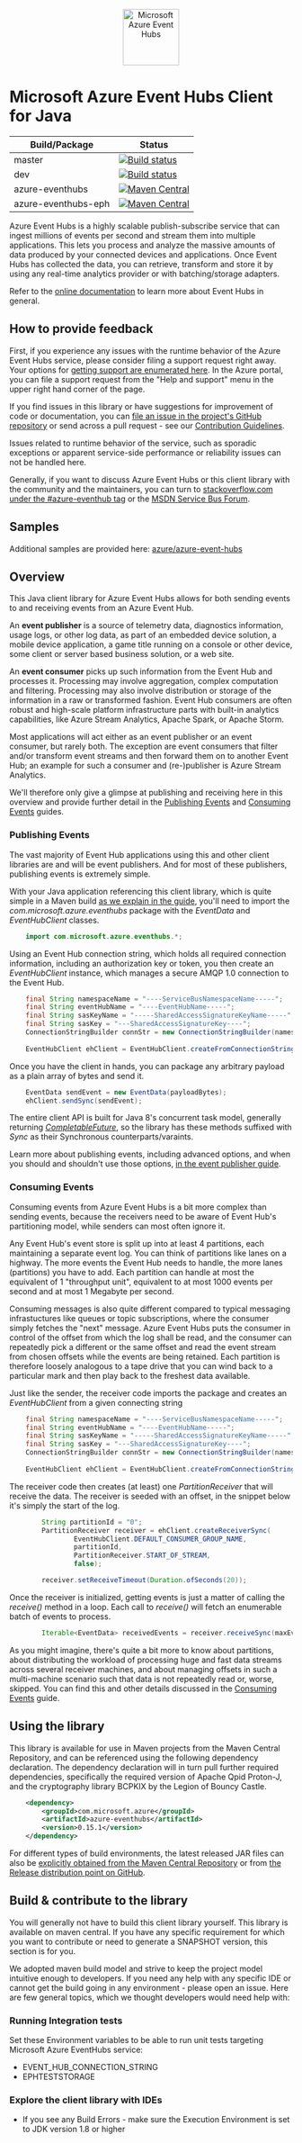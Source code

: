 <p align="center">
  <img src="event-hubs.png" alt="Microsoft Azure Event Hubs" width="100"/>
</p>

# Microsoft Azure Event Hubs Client for Java

|Build/Package|Status|
|------|-------------|
|master|[![Build status](https://ci.appveyor.com/api/projects/status/3prh8sm3stn4o5vj/branch/master?svg=true)](https://ci.appveyor.com/project/jtaubensee/azure-event-hubs-java/branch/master)|
|dev|[![Build status](https://ci.appveyor.com/api/projects/status/3prh8sm3stn4o5vj/branch/dev?svg=true)](https://ci.appveyor.com/project/jtaubensee/azure-event-hubs-java/branch/dev)|
|azure-eventhubs|[![Maven Central](https://maven-badges.herokuapp.com/maven-central/com.microsoft.azure/azure-eventhubs/badge.svg)](https://maven-badges.herokuapp.com/maven-central/com.microsoft.azure/azure-eventhubs)
|azure-eventhubs-eph|[![Maven Central](https://maven-badges.herokuapp.com/maven-central/com.microsoft.azure/azure-eventhubs-eph/badge.svg)](https://maven-badges.herokuapp.com/maven-central/com.microsoft.azure/azure-eventhubs-eph)

Azure Event Hubs is a highly scalable publish-subscribe service that can ingest millions of events per second and stream them into multiple applications. This lets you process and analyze the massive amounts of data produced by your connected devices and applications. Once Event Hubs has collected the data, you can retrieve, transform and store it by using any real-time analytics provider or with batching/storage adapters. 

Refer to the [online documentation](https://azure.microsoft.com/services/event-hubs/) to learn more about Event Hubs in general.

## How to provide feedback

First, if you experience any issues with the runtime behavior of the Azure Event Hubs service, please consider filing a support request
right away. Your options for [getting support are enumerated here](https://azure.microsoft.com/support/options/). In the Azure portal, 
you can file a support request from the "Help and support" menu in the upper right hand corner of the page.   

If you find issues in this library or have suggestions for improvement of code or documentation, you can [file an issue in the project's 
GitHub repository](https://github.com/Azure/azure-event-hubs/issues) or send across a pull request - see our [Contribution Guidelines](./.github/CONTRIBUTING.md). 

Issues related to runtime behavior of the service, such as sporadic exceptions or apparent service-side performance or reliability issues can not be handled here.

Generally, if you want to discuss Azure Event Hubs or this client library with the community and the maintainers, you can turn to 
[stackoverflow.com under the #azure-eventhub tag](http://stackoverflow.com/questions/tagged/azure-eventhub) or the 
[MSDN Service Bus Forum](https://social.msdn.microsoft.com/Forums/en-US/home?forum=servbus). 

## Samples
Additional samples are provided here: [azure/azure-event-hubs](https://github.com/Azure/azure-event-hubs/tree/master/samples)

## Overview

This Java client library for Azure Event Hubs allows for both sending events to and receiving events from an Azure Event Hub. 

An **event publisher** is a source of telemetry data, diagnostics information, usage logs, or other log data, as 
part of an embedded device solution, a mobile device application, a game title running on a console or other device, 
some client or server based business solution, or a web site.  

An **event consumer** picks up such information from the Event Hub and processes it. Processing may involve aggregation, complex 
computation and filtering. Processing may also involve distribution or storage of the information in a raw or transformed fashion.
Event Hub consumers are often robust and high-scale platform infrastructure parts with built-in analytics capabilities, like Azure 
Stream Analytics, Apache Spark, or Apache Storm.   
   
Most applications will act either as an event publisher or an event consumer, but rarely both. The exception are event 
consumers that filter and/or transform event streams and then forward them on to another Event Hub; an example for such a consumer
and (re-)publisher is Azure Stream Analytics. 

We'll therefore only give a glimpse at publishing and receiving here in this overview and provide further detail in 
the [Publishing Events](PublishingEvents.md) and [Consuming Events](ConsumingEvents.md) guides. 

### Publishing Events

The vast majority of Event Hub applications using this and other client libraries are and will be event publishers. 
And for most of these publishers, publishing events is extremely simple. 

With your Java application referencing this client library,	
which is quite simple in a Maven build [as we explain in the guide](PublishingEvents.md), you'll need to import the 
*com.microsoft.azure.eventhubs* package with the *EventData* and *EventHubClient* classes.  
 
 
```Java
    import com.microsoft.azure.eventhubs.*;
```        

Using an Event Hub connection string, which holds all required connection information, including an authorization key or token, 
you then create an *EventHubClient* instance, which manages a secure AMQP 1.0 connection to the Event Hub.   
   
```Java
    final String namespaceName = "----ServiceBusNamespaceName-----";
    final String eventHubName = "----EventHubName-----";
    final String sasKeyName = "-----SharedAccessSignatureKeyName-----";
    final String sasKey = "---SharedAccessSignatureKey----";
    ConnectionStringBuilder connStr = new ConnectionStringBuilder(namespaceName, eventHubName, sasKeyName, sasKey);
		
    EventHubClient ehClient = EventHubClient.createFromConnectionStringSync(connStr.toString());
```

Once you have the client in hands, you can package any arbitrary payload as a plain array of bytes and send it. 

```Java
    EventData sendEvent = new EventData(payloadBytes);
    ehClient.sendSync(sendEvent);
```
         
The entire client API is built for Java 8's concurrent task model, generally returning 
[*CompletableFuture<T>*](https://docs.oracle.com/javase/8/docs/api/java/util/concurrent/CompletableFuture.html), so the library has these methods suffixed with *Sync* as their Synchronous counterparts/varaints.

Learn more about publishing events, including advanced options, and when you should and shouldn't use those options, 
[in the event publisher guide](PublishingEvents.md).

### Consuming Events

Consuming events from Azure Event Hubs is a bit more complex than sending events, because the receivers need to be
aware of Event Hub's partitioning model, while senders can most often ignore it. 

Any Event Hub's event store is split up into at least 4 partitions, each maintaining a separate event log. You can think 
of partitions like lanes on a highway. The more events the Event Hub needs to handle, the more lanes (partitions) you have 
to add. Each partition can handle at most the equivalent of 1 "throughput unit", equivalent to at most 1000 events per 
second and at most 1 Megabyte per second.

Consuming messages is also quite different compared to typical messaging infrastuctures like queues or topic 
subscriptions, where the consumer simply fetches the "next" message. Azure Event Hubs puts the consumer in control of 
the offset from which the log shall be read, and the consumer can repeatedly pick a different or the same offset and read 
the event stream from chosen offsets while the events are being retained. Each partition is therefore loosely analogous 
to a tape drive that you can wind back to a particular mark and then play back to the freshest data available.         
   
Just like the sender, the receiver code imports the package and creates an *EventHubClient* from a given connecting string
      
```Java
    final String namespaceName = "----ServiceBusNamespaceName-----";
    final String eventHubName = "----EventHubName-----";
    final String sasKeyName = "-----SharedAccessSignatureKeyName-----";
    final String sasKey = "---SharedAccessSignatureKey----";
    ConnectionStringBuilder connStr = new ConnectionStringBuilder(namespaceName, eventHubName, sasKeyName, sasKey);
		
    EventHubClient ehClient = EventHubClient.createFromConnectionStringSync(connStr.toString());
```           

The receiver code then creates (at least) one *PartitionReceiver* that will receive the data. The receiver is seeded with 
an offset, in the snippet below it's simply the start of the log.    
		
```Java
		String partitionId = "0";
		PartitionReceiver receiver = ehClient.createReceiverSync(
				EventHubClient.DEFAULT_CONSUMER_GROUP_NAME, 
				partitionId, 
				PartitionReceiver.START_OF_STREAM,
				false);

		receiver.setReceiveTimeout(Duration.ofSeconds(20));
``` 

Once the receiver is initialized, getting events is just a matter of calling the *receive()* method in a loop. Each call 
to *receive()* will fetch an enumerable batch of events to process.    		
        
```Java        
		Iterable<EventData> receivedEvents = receiver.receiveSync(maxEventsCount);         
```

As you might imagine, there's quite a bit more to know about partitions, about distributing the workload of processing huge and 
fast data streams across several receiver machines, and about managing offsets in such a multi-machine scenario such that 
data is not repeatedly read or, worse, skipped. You can find this and other details discussed in 
the [Consuming Events](ConsumingEvents.md) guide.           

## Using the library 

This library is available for use in Maven projects from the Maven Central Repository, and can be referenced using the
following dependency declaration. The dependency declaration will in turn pull further required dependencies, specifically 
the required version of Apache Qpid Proton-J, and the cryptography library BCPKIX by the Legion of Bouncy Castle.   

```XML
   	<dependency> 
   		<groupId>com.microsoft.azure</groupId> 
   		<artifactId>azure-eventhubs</artifactId> 
   		<version>0.15.1</version>
   	</dependency>
 ```
 
 For different types of build environments, the latest released JAR files can also be [explicitly obtained from the 
 Maven Central Repository]() or from [the Release distribution point on GitHub]().  

## Build & contribute to the library

You will generally not have to build this client library yourself. This library is available on maven central.
If you have any specific requirement for which you want to contribute or need to generate a SNAPSHOT version, this section is for you.

We adopted maven build model and strive to keep the project model intuitive enough to developers. 
If you need any help with any specific IDE or cannot get the build going in any environment - please open an issue.
Here are few general topics, which we thought developers would need help with:

### Running Integration tests

Set these Environment variables to be able to run unit tests targeting Microsoft Azure EventHubs service:
  * EVENT_HUB_CONNECTION_STRING
  * EPHTESTSTORAGE

### Explore the client library with IDEs

* If you see any Build Errors - make sure the Execution Environment is set to JDK version 1.8 or higher


